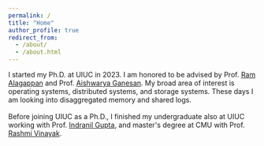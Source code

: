```yaml
---
permalink: /
title: "Home"
author_profile: true
redirect_from: 
  - /about/
  - /about.html
---
```


I started my Ph.D. at UIUC in 2023. I am honored to be advised by Prof. [Ram Alagappan](https://ramalagappan.github.io/) and Prof. [Aishwarya Ganesan](https://aishwaryaganesan.github.io/). My broad area of interest is operating systems, distributed systems, and storage systems. These days I am looking into disaggregated memory and shared logs.\
\
Before joining UIUC as a Ph.D., I finished my undergraduate also at UIUC working with Prof. [Indranil Gupta](https://indy.cs.illinois.edu/), and master's degree at CMU with Prof. [Rashmi Vinayak](https://www.cs.cmu.edu/~rvinayak/).

